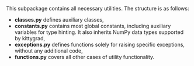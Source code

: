 This subpackage contains all necessary utilities. The structure is as follows:

- **classes.py** defines auxiliary classes,
- **constants.py** contains most global constants, including auxiliary variables for type hinting. It also inherits NumPy data types supported by kittygrad,
- **exceptions.py** defines functions solely for raising specific exceptions, without any additional code,
- **functions.py** covers all other cases of utility functionality.